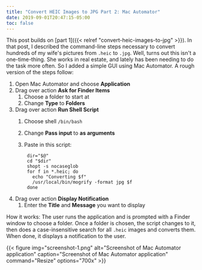 ```yaml
---
title: "Convert HEIC Images to JPG Part 2: Mac Automator"
date: 2019-09-01T20:47:15-05:00
toc: false
---
```


This post builds on [part 1]({{< relref "convert-heic-images-to-jpg" >}}). In that post, I described the command-line steps necessary to convert hundreds of my wife's pictures from `.heic` to `.jpg`. Well, turns out this isn't a one-time-thing. She works in real estate, and lately has been needing to do the task more often. So I added a simple GUI using Mac Automator. A rough version of the steps follow:

<!--more-->

1. Open Mac Automator and choose **Application**
1. Drag over action **Ask for Finder Items**
    1. Choose a folder to start at
    1. Change **Type** to **Folders**
1. Drag over action **Run Shell Script**
    1. Choose shell `/bin/bash`
    1. Change **Pass input** to **as arguments**
    1. Paste in this script:

            dir="$@"
            cd "$dir"
            shopt -s nocaseglob
            for f in *.heic; do
              echo "Converting $f"
              /usr/local/bin/mogrify -format jpg $f
            done

1. Drag over action **Display Notification**
    1. Enter the **Title** and **Message** you want to display

How it works: The user runs the application and is prompted with a Finder window to choose a folder. Once a folder is chosen, the script changes to it, then does a case-insensitive search for all `.heic` images and converts them. When done, it displays a notification to the user.

{{< figure
img="screenshot-1.png"
alt="Screenshot of Mac Automator application"
caption="Screenshot of Mac Automator application"
command="Resize"
options="700x" >}}
